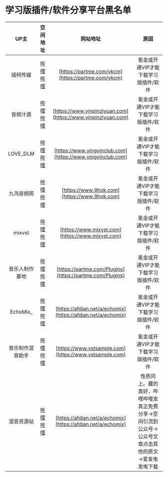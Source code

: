 # 学习版插件/软件分享平台黑名单
|      UP主      |                        空间地址                         |                           网站地址                           |                 原因                 |
| :------------: | :-----------------------------------------------------: | :----------------------------------------------------------: | :----------------------------------: |
|    瑶柯传媒    |    [哔哩哔哩](https://space.bilibili.com/475657938)     |      [https://partme.com/ykcm](https://partme.com/ykcm)      | 氪金或开通VIP才能下载学习版插件/软件 |
|    音频汁源    |    [哔哩哔哩](https://space.bilibili.com/455669071)     | [https://www.yinpinziyuan.com](https://www.yinpinziyuan.com) | 氪金或开通VIP才能下载学习版插件/软件 |
|    LOVE_DLM    |    [哔哩哔哩](https://space.bilibili.com/1303162882)    |  [https://www.yingyinclub.com](https://www.yingyinclub.com)  | 氪金或开通VIP才能下载学习版插件/软件 |
|   九鸿音频网   |    [哔哩哔哩](https://space.bilibili.com/317479469)     |         [https://www.9hok.com](https://www.9hok.com)         | 氪金或开通VIP才能下载学习版插件/软件 |
|     mixvst     | [哔哩哔哩](https://space.bilibili.com/3493278349527055) |       [https://www.mixvst.com](https://www.mixvst.com)       | 氪金或开通VIP才能下载学习版插件/软件 |
| 音乐人制作基地 |    [哔哩哔哩](https://space.bilibili.com/2136141146)    |   [https://partme.com/Plugins](https://partme.com/Plugins)   | 氪金或开通VIP才能下载学习版插件/软件 |
| EchoMix_ |    [哔哩哔哩](https://space.bilibili.com/1690887412)    |   [https://afdian.net/a/echomix](https://afdian.net/a/echomix)   | 氪金或开通VIP才能下载学习版插件/软件 |
| 音乐制作混音助手 |    [哔哩哔哩](https://b23.tv/l6Pq2mO)    |   [https://www.vstsample.com](https://www.vstsample.com)   | 氪金或开通VIP才能下载学习版插件/软件 |
| 混音资源站 | [哔哩哔哩](https://space.bilibili.com/166155475) | [https://afdian.net/a/echomix](https://afdian.net/a/echomix) | 性质同上。藏的真好，哔哩哔哩发真正免费分享→空间引流到公众号→公众号文章点击其他的原文→爱发电发电下载 |